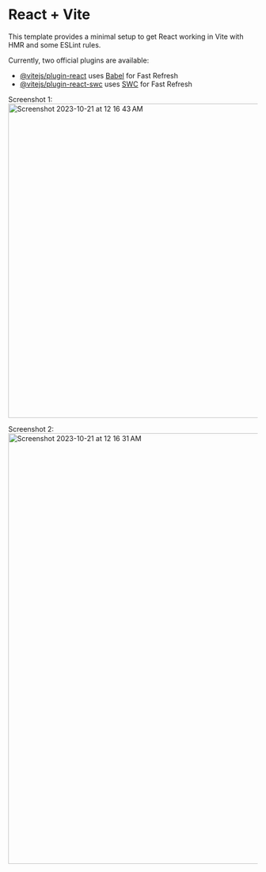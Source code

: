 # React + Vite

This template provides a minimal setup to get React working in Vite with HMR and some ESLint rules.

Currently, two official plugins are available:

- [@vitejs/plugin-react](https://github.com/vitejs/vite-plugin-react/blob/main/packages/plugin-react/README.md) uses [Babel](https://babeljs.io/) for Fast Refresh
- [@vitejs/plugin-react-swc](https://github.com/vitejs/vite-plugin-react-swc) uses [SWC](https://swc.rs/) for Fast Refresh


Screenshot 1: <img width="635" alt="Screenshot 2023-10-21 at 12 16 43 AM" src="https://github.com/manmohanhunjan/Google-Shopping-Ads-WebScraper/assets/71703296/3542048a-8643-4840-a969-1b708f857307">

Screenshot 2: <img width="870" alt="Screenshot 2023-10-21 at 12 16 31 AM" src="https://github.com/manmohanhunjan/Google-Shopping-Ads-WebScraper/assets/71703296/88d25472-e901-468b-ae13-d93a225f73d4">
